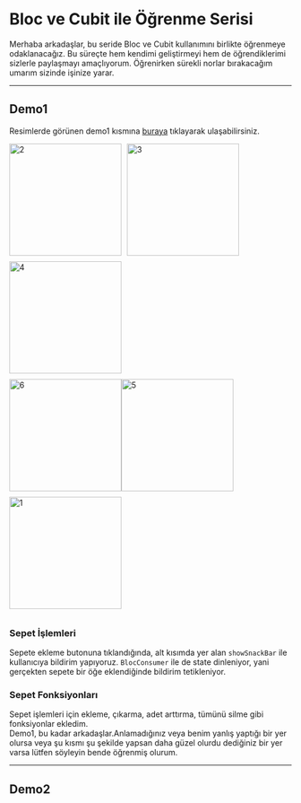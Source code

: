 # Bloc ve Cubit ile Öğrenme Serisi

Merhaba arkadaşlar, bu seride Bloc ve Cubit kullanımını birlikte öğrenmeye odaklanacağız. Bu süreçte hem kendimi geliştirmeyi hem de öğrendiklerimi sizlerle paylaşmayı amaçlıyorum. Öğrenirken sürekli norlar bırakacağım umarım sizinde işinize yarar.


---

## Demo1
Resimlerde görünen demo1 kısmına [buraya](https://github.com/GanTeFlutter/bloc-learn/tree/main/lib/demo/bloc_market_card) tıklayarak ulaşabilirsiniz.

<div style="display: flex; flex-wrap: wrap;">
  <img src="https://github.com/user-attachments/assets/24a49075-f7d9-4450-929c-7d4ad342d7b8" alt="2" width="200" style="margin-right: 10px; margin-bottom: 10px;" />
  <img src="https://github.com/user-attachments/assets/73ecb945-6df2-4759-b877-f72820afe1fa" alt="3" width="200" style="margin-bottom: 10px; margin-right: 10px;" />
  <img src="https://github.com/user-attachments/assets/fcbf2db1-3381-4e5c-98f2-474c484e2201" alt="4" width="200" style="margin-right: 10px; margin-bottom: 10px;" />
</div>

<div style="display: flex; flex-wrap: wrap;">
  <img src="https://github.com/user-attachments/assets/82aaf0a5-1c0f-4f01-984b-f3ddac300e55" alt="6" width="200" style="margin-bottom: 10px;" />
  <img src="https://github.com/user-attachments/assets/2b96b5bc-488d-4f15-8853-370ae6fb1119" alt="5" width="200" style="margin-right: 10px; margin-bottom: 10px;" />
  <img src="https://github.com/user-attachments/assets/6ee253e4-51d8-4f2a-910a-9a2c992c31e8" alt="1" width="200" style="margin-right: 10px; margin-bottom: 10px;" />
</div>

### Sepet İşlemleri

Sepete ekleme butonuna tıklandığında, alt kısımda yer alan `showSnackBar` ile kullanıcıya bildirim yapıyoruz. `BlocConsumer` ile de state dinleniyor, yani gerçekten sepete bir öğe eklendiğinde bildirim tetikleniyor.


### Sepet Fonksiyonları

Sepet işlemleri için ekleme, çıkarma, adet arttırma, tümünü silme gibi fonksiyonlar ekledim.  
Demo1, bu kadar arkadaşlar.Anlamadığınız veya benim yanlış yaptığı bir yer olursa veya şu kısmı şu şekilde yapsan daha güzel olurdu dediğiniz bir yer varsa lütfen söyleyin bende öğrenmiş olurum.

------
  

## Demo2
